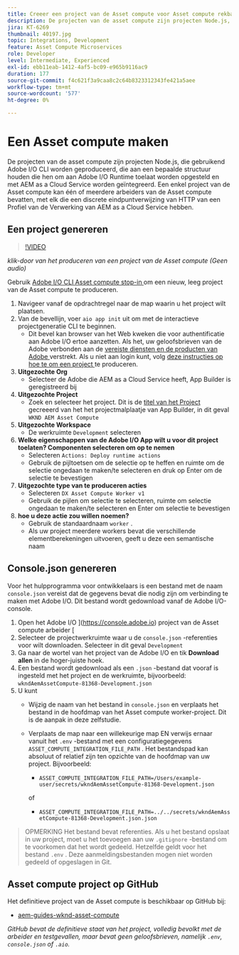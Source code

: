 ```yaml
---
title: Creeer een project van de Asset compute voor Asset compute rekbaarheid
description: De projecten van de asset compute zijn projecten Node.js, die gebruikend Adobe I/O CLI worden geproduceerd, die aan een bepaalde structuur houden die hen toelaat om aan Adobe I/O Runtime worden opgesteld en met AEM as a Cloud Service worden geïntegreerd.
jira: KT-6269
thumbnail: 40197.jpg
topic: Integrations, Development
feature: Asset Compute Microservices
role: Developer
level: Intermediate, Experienced
exl-id: ebb11eab-1412-4af5-bc09-e965b9116ac9
duration: 177
source-git-commit: f4c621f3a9caa8c2c64b8323312343fe421a5aee
workflow-type: tm+mt
source-wordcount: '577'
ht-degree: 0%

---
```


# Een Asset compute maken

De projecten van de asset compute zijn projecten Node.js, die gebruikend Adobe I/O CLI worden geproduceerd, die aan een bepaalde structuur houden die hen om aan Adobe I/O Runtime toelaat worden opgesteld en met AEM as a Cloud Service worden geïntegreerd. Een enkel project van de Asset compute kan één of meerdere arbeiders van de Asset compute bevatten, met elk die een discrete eindpuntverwijzing van HTTP van een Profiel van de Verwerking van AEM as a Cloud Service hebben.

## Een project genereren

>[!VIDEO](https://video.tv.adobe.com/v/40197?quality=12&learn=on)

_klik-door van het produceren van een project van de Asset compute (Geen audio)_

Gebruik [ Adobe I/O CLI Asset compute stop-in ](../set-up/development-environment.md#aio-cli) om een nieuw, leeg project van de Asset compute te produceren.

1. Navigeer vanaf de opdrachtregel naar de map waarin u het project wilt plaatsen.
1. Van de bevellijn, voer `aio app init` uit om met de interactieve projectgeneratie CLI te beginnen.
   + Dit bevel kan browser van het Web kweken die voor authentificatie aan Adobe I/O ertoe aanzetten. Als het, uw geloofsbrieven van de Adobe verbonden aan de [ vereiste diensten en de producten van Adobe ](../set-up/accounts-and-services.md) verstrekt. Als u niet aan login kunt, volg [ deze instructies op hoe te om een project ](https://developer.adobe.com/app-builder/docs/getting_started/first_app/#42-developer-is-not-logged-in-as-enterprise-organization-user) te produceren.
1. __Uitgezochte Org__
   + Selecteer de Adobe die AEM as a Cloud Service heeft, App Builder is geregistreerd bij
1. __Uitgezochte Project__
   + Zoek en selecteer het project. Dit is de [ titel van het Project ](../set-up/app-builder.md) gecreeerd van het het projectmalplaatje van App Builder, in dit geval `WKND AEM Asset Compute`
1. __Uitgezochte Workspace__
   + De werkruimte `Development` selecteren
1. __Welke eigenschappen van de Adobe I/O App wilt u voor dit project toelaten? Componenten selecteren om op te nemen__
   + Selecteren `Actions: Deploy runtime actions`
   + Gebruik de pijltoetsen om de selectie op te heffen en ruimte om de selectie ongedaan te maken/te selecteren en druk op Enter om de selectie te bevestigen
1. __Uitgezochte type van te produceren acties__
   + Selecteren `DX Asset Compute Worker v1`
   + Gebruik de pijlen om selectie te selecteren, ruimte om selectie ongedaan te maken/te selecteren en Enter om selectie te bevestigen
1. __hoe u deze actie zou willen noemen?__
   + Gebruik de standaardnaam `worker` .
   + Als uw project meerdere workers bevat die verschillende elementberekeningen uitvoeren, geeft u deze een semantische naam

## Console.json genereren

Voor het hulpprogramma voor ontwikkelaars is een bestand met de naam `console.json` vereist dat de gegevens bevat die nodig zijn om verbinding te maken met Adobe I/O. Dit bestand wordt gedownload vanaf de Adobe I/O-console.

1. Open het Adobe I/O ](https://console.adobe.io) project van de Asset compute arbeider [
1. Selecteer de projectwerkruimte waar u de `console.json` -referenties voor wilt downloaden. Selecteer in dit geval `Development`
1. Ga naar de wortel van het project van de Adobe I/O en tik __Download allen__ in de hoger-juiste hoek.
1. Een bestand wordt gedownload als een `.json` -bestand dat vooraf is ingesteld met het project en de werkruimte, bijvoorbeeld: `wkndAemAssetCompute-81368-Development.json`
1. U kunt
   + Wijzig de naam van het bestand in `console.json` en verplaats het bestand in de hoofdmap van het Asset compute worker-project. Dit is de aanpak in deze zelfstudie.
   + Verplaats de map naar een willekeurige map EN verwijs ernaar vanuit het `.env` -bestand met een configuratiegegevens `ASSET_COMPUTE_INTEGRATION_FILE_PATH` . Het bestandspad kan absoluut of relatief zijn ten opzichte van de hoofdmap van uw project. Bijvoorbeeld:
      + `ASSET_COMPUTE_INTEGRATION_FILE_PATH=/Users/example-user/secrets/wkndAemAssetCompute-81368-Development.json`

     of
      + `ASSET_COMPUTE_INTEGRATION_FILE_PATH=../../secrets/wkndAemAssetCompute-81368-Development.json.json`

> OPMERKING
> Het bestand bevat referenties. Als u het bestand opslaat in uw project, moet u het toevoegen aan uw `.gitignore` -bestand om te voorkomen dat het wordt gedeeld. Hetzelfde geldt voor het bestand `.env` . Deze aanmeldingsbestanden mogen niet worden gedeeld of opgeslagen in Git.

## Asset compute project op GitHub

Het definitieve project van de Asset compute is beschikbaar op GitHub bij:

+ [ aem-guides-wknd-asset-compute ](https://github.com/adobe/aem-guides-wknd-asset-compute)

_GitHub bevat de definitieve staat van het project, volledig bevolkt met de arbeider en testgevallen, maar bevat geen geloofsbrieven, namelijk `.env`, `console.json` of `.aio`._
